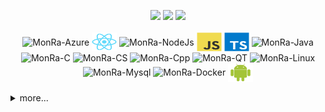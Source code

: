 <!--Hello
<h2><img src="https://emojis.slackmojis.com/emojis/images/1531849430/4246/blob-sunglasses.gif?1531849430" width="30"/> Hi 👋 , I'm MonRá! <img src="https://media.giphy.com/media/12oufCB0MyZ1Go/giphy.gif" width="50"></h2>
-->

<div>
  </p>
  <div align="center">
   <a href="https://www.facebook.com/ramon.chaib" target="_blank"><img src="https://img.shields.io/badge/-Facebook-%230077B5?style=for-the-badge&logo=facebook&logoColor=white" target="_blank"></a> 
  <a href="https://www.instagram.com/monrapps/" target="_blank"><img src="https://img.shields.io/badge/-Instagram-%23E4405F?style=for-the-badge&logo=instagram&logoColor=white" target="_blank"></a>
  <a href="https://www.linkedin.com/in/ramon-chaib-27007635/" target="_blank"><img src="https://img.shields.io/badge/-LinkedIn-%230077B5?style=for-the-badge&logo=linkedin&logoColor=white" target="_blank"></a>   
</div>
  
 <div style="display: inline_block" align="center"><br>
  <img align="center" alt="MonRa-Azure" height="30" width="40" src="https://cdn.jsdelivr.net/gh/devicons/devicon/icons/azure/azure-original.svg">
  <img align="center" alt="MonRa-React" height="30" width="40" src="https://raw.githubusercontent.com/devicons/devicon/master/icons/react/react-original.svg">
  <img align="center" alt="MonRa-NodeJs" height="30" width="40" src="https://cdn.jsdelivr.net/gh/devicons/devicon/icons/nodejs/nodejs-original.svg">
  <img align="center" alt="MonRa-Js" height="30" width="40" src="https://raw.githubusercontent.com/devicons/devicon/master/icons/javascript/javascript-original.svg">     <img align="center" alt="MonRa-Ts" height="30" width="40" src="https://raw.githubusercontent.com/devicons/devicon/master/icons/typescript/typescript-original.svg">
  <img align="center" alt="MonRa-Java" height="30" width="40" src="https://cdn.jsdelivr.net/gh/devicons/devicon/icons/java/java-original.svg">
  <img align="center" alt="MonRa-C" height="30" width="40" src="https://cdn.jsdelivr.net/gh/devicons/devicon/icons/c/c-original.svg">
  <img align="center" alt="MonRa-CS" height="30" width="40" src="https://cdn.jsdelivr.net/gh/devicons/devicon/icons/csharp/csharp-original.svg">
  <img align="center" alt="MonRa-Cpp" height="30" width="40" src="https://cdn.jsdelivr.net/gh/devicons/devicon/icons/cplusplus/cplusplus-original.svg">
  <img align="center" alt="MonRa-QT" height="30" width="40" src="https://cdn.jsdelivr.net/gh/devicons/devicon/icons/qt/qt-original.svg">
  <img align="center" alt="MonRa-Linux" height="30" width="40" src="https://cdn.jsdelivr.net/gh/devicons/devicon/icons/linux/linux-original.svg">
  <img align="center" alt="MonRa-Mysql" height="30" width="40" src="https://cdn.jsdelivr.net/gh/devicons/devicon/icons/mysql/mysql-original.svg">
  <img align="center" alt="MonRa-Docker" height="30" width="40" src="https://cdn.jsdelivr.net/gh/devicons/devicon/icons/docker/docker-original.svg">  
  <img align="center" alt="MonRa-Android" height="30" width="40" src="https://github.com/devicons/devicon/blob/master/icons/android/android-original.svg">
  
</div>
</a>

</br>
<!--
[![github activity graph](https://activity-graph.herokuapp.com/graph?username=monrapps&theme=chartreuse-dark)](https://github.com/monrapps/)
-->
<div>
<details>
      <summary>more...</summary>
      
<!--
### <img src="https://media.giphy.com/media/VgCDAzcKvsR6OM0uWg/giphy.gif" width="50"> A little more about me...  

```javascript
const monra = {
    pronouns: "He" | "Him",
    code: ["any"],
    askMeAbout: ["any"],
    technologies: {
        backEnd: {
            js: ["any"],
        },
        mobileApp: {
            native: ["Android Development"]
        },
        devOps: ["AWS", "Docker🐳", "Route53", "Nginx"],
        databases: ["mongo", "MySql", "sqlite"],
        misc: ["Firebase", "Socket.IO", "selenium", "open-cv", "php", "SuiteApp"]
    },
    architecture: ["Serverless Architecture", "Progressive web applications", "Single page applications"],
    currentFocus: "Building Robots to ease opertations",
    funFact: "There are two ways to write error-free programs; only the third one works"
};
```
-->

---
<!--START_SECTION:waka-->
![Code Time](http://img.shields.io/badge/Code%20Time-1%2C068%20hrs%2051%20mins-blue)

![Profile Views](http://img.shields.io/badge/Profile%20Views-1-blue)

![Lines of code](https://img.shields.io/badge/From%20Hello%20World%20I%27ve%20Written-3.1%20million%20lines%20of%20code-blue)

**🐱 My GitHub Data** 

> 📦 53.1 kB Used in GitHub's Storage 
 > 
> 🏆 659 Contributions in the Year 2025
 > 
> 🚫 Not Opted to Hire
 > 
> 📜 24 Public Repositories 
 > 
> 🔑 20 Private Repositories 
 > 
**I'm an Early 🐤** 

```text
🌞 Morning                8376 commits        █████████░░░░░░░░░░░░░░░░   34.40 % 
🌆 Daytime                10879 commits       ███████████░░░░░░░░░░░░░░   44.68 % 
🌃 Evening                3729 commits        ████░░░░░░░░░░░░░░░░░░░░░   15.31 % 
🌙 Night                  1367 commits        █░░░░░░░░░░░░░░░░░░░░░░░░   05.61 % 
```
📅 **I'm Most Productive on Thursday** 

```text
Monday                   4530 commits        █████░░░░░░░░░░░░░░░░░░░░   18.60 % 
Tuesday                  4478 commits        █████░░░░░░░░░░░░░░░░░░░░   18.39 % 
Wednesday                4602 commits        █████░░░░░░░░░░░░░░░░░░░░   18.90 % 
Thursday                 5176 commits        █████░░░░░░░░░░░░░░░░░░░░   21.26 % 
Friday                   3301 commits        ███░░░░░░░░░░░░░░░░░░░░░░   13.56 % 
Saturday                 1309 commits        █░░░░░░░░░░░░░░░░░░░░░░░░   05.38 % 
Sunday                   955 commits         █░░░░░░░░░░░░░░░░░░░░░░░░   03.92 % 
```


📊 **This Week I Spent My Time On** 

```text
🕑︎ Time Zone: America/Sao_Paulo

💬 Programming Languages: 
C++                      5 hrs 33 mins       ███████████░░░░░░░░░░░░░░   42.04 % 
Other                    3 hrs 59 mins       ████████░░░░░░░░░░░░░░░░░   30.13 % 
C                        2 hrs 6 mins        ████░░░░░░░░░░░░░░░░░░░░░   15.92 % 
Git Config               26 mins             █░░░░░░░░░░░░░░░░░░░░░░░░   03.39 % 
Bash                     21 mins             █░░░░░░░░░░░░░░░░░░░░░░░░   02.67 % 

🔥 Editors: 
VS Code                  13 hrs 14 mins      █████████████████████████   100.00 % 

🐱‍💻 Projects: 
smart-meter-firmware     11 hrs 3 mins       █████████████████████░░░░   83.51 % 
smart-meter-firmware2    37 mins             █░░░░░░░░░░░░░░░░░░░░░░░░   04.72 % 
DRIVER                   21 mins             █░░░░░░░░░░░░░░░░░░░░░░░░   02.71 % 
COMM_MANAGER             18 mins             █░░░░░░░░░░░░░░░░░░░░░░░░   02.38 % 
Unknown Project          13 mins             ░░░░░░░░░░░░░░░░░░░░░░░░░   01.74 % 

💻 Operating System: 
Windows                  12 hrs 28 mins      ████████████████████████░   94.24 % 
WSL                      45 mins             █░░░░░░░░░░░░░░░░░░░░░░░░   05.76 % 
```

**I Mostly Code in C++** 

```text
C                        15 repos            █████░░░░░░░░░░░░░░░░░░░░   18.99 % 
Java                     9 repos             ███░░░░░░░░░░░░░░░░░░░░░░   11.39 % 
JavaScript               7 repos             ██░░░░░░░░░░░░░░░░░░░░░░░   08.86 % 
Python                   6 repos             ██░░░░░░░░░░░░░░░░░░░░░░░   07.59 % 
HTML                     5 repos             ██░░░░░░░░░░░░░░░░░░░░░░░   06.33 % 
```



**Timeline**

![Lines of Code chart](https://raw.githubusercontent.com/monrapps/monrapps/master/assets/bar_graph.png)


 Last Updated on 25/02/2025 10:46:51 UTC
<!--END_SECTION:waka-->
